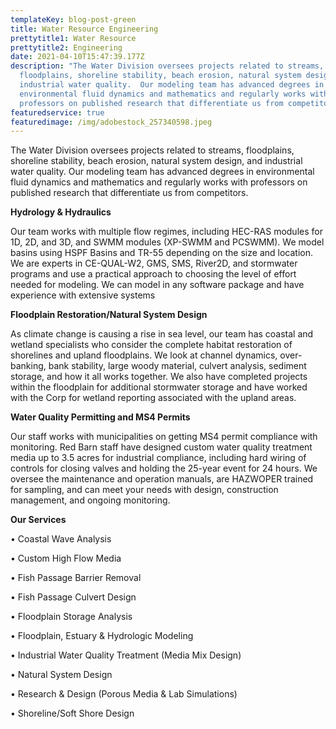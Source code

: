 ```yaml
---
templateKey: blog-post-green
title: Water Resource Engineering
prettytitle1: Water Resource
prettytitle2: Engineering
date: 2021-04-10T15:47:39.177Z
description: "The Water Division oversees projects related to streams,
  floodplains, shoreline stability, beach erosion, natural system design, and
  industrial water quality.  Our modeling team has advanced degrees in
  environmental fluid dynamics and mathematics and regularly works with
  professors on published research that differentiate us from competitors.  "
featuredservice: true
featuredimage: /img/adobestock_257340598.jpeg
---
```


The Water Division oversees projects related to streams, floodplains, shoreline stability, beach erosion, natural system design, and industrial water quality. Our modeling team has advanced degrees in environmental fluid dynamics and mathematics and regularly works with professors on published research that differentiate us from competitors.

**Hydrology & Hydraulics**

Our team works with multiple flow regimes, including HEC-RAS modules for 1D, 2D, and 3D, and SWMM modules (XP-SWMM and PCSWMM). We model basins using HSPF Basins and TR-55 depending on the size and location. We are experts in CE-QUAL-W2, GMS, SMS, River2D, and stormwater programs and use a practical approach to choosing the level of effort needed for modeling. We can model in any software package and have experience with extensive systems

**​Floodplain Restoration/Natural System Design**

As climate change is causing a rise in sea level, our team has coastal and wetland specialists who consider the complete habitat restoration of shorelines and upland floodplains. We look at channel dynamics, over-banking, bank stability, large woody material, culvert analysis, sediment storage, and how it all works together. We also have completed projects within the floodplain for additional stormwater storage and have worked with the Corp for wetland reporting associated with the upland areas.

**​Water Quality Permitting and MS4 Permits**

Our staff works with municipalities on getting MS4 permit compliance with monitoring. Red Barn staff have designed custom water quality treatment media up to 3.5 acres for industrial compliance, including hard wiring of controls for closing valves and holding the 25-year event for 24 hours. We oversee the maintenance and operation manuals, are HAZWOPER trained for sampling, and can meet your needs with design, construction management, and ongoing monitoring.

<!--EndFragment-->

**Our Services**

<!--StartFragment-->

• Coastal Wave Analysis

• Custom High Flow Media

• Fish Passage Barrier Removal

• Fish Passage Culvert Design

• Floodplain Storage Analysis

• Floodplain, Estuary & Hydrologic Modeling

• Industrial Water Quality Treatment (Media Mix Design)

• Natural System Design

• Research & Design (Porous Media & Lab Simulations)

• Shoreline/Soft Shore Design

<!--EndFragment-->

